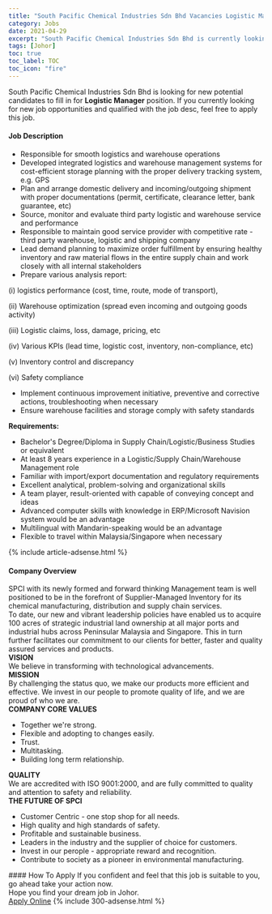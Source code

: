 ```yaml
---
title: "South Pacific Chemical Industries Sdn Bhd Vacancies Logistic Manager" 
category: Jobs 
date: 2021-04-29 
excerpt: "South Pacific Chemical Industries Sdn Bhd is currently looking for suitable person to fill in the Logistic Manager which based in Johor" 
tags: [Johor] 
toc: true 
toc_label: TOC 
toc_icon: "fire" 
--- 
```


<p>South Pacific Chemical Industries Sdn Bhd is looking for new potential candidates to fill in for <b>Logistic Manager</b> position. If you currently looking for new job opportunities and qualified with the job desc, feel free to apply this job.
</p><div><div><h4>Job Description</h4></div><div><div><span><div><ul><li><span>Responsible for smooth logistics and warehouse operations</span></li><li><span>Developed integrated logistics and warehouse management systems for cost-efficient storage planning with the proper delivery tracking system, e.g. GPS</span></li><li><span>Plan and arrange domestic delivery and incoming/outgoing shipment with proper documentations (permit, certificate, clearance letter, bank guarantee, etc)</span></li><li><span>Source, monitor and evaluate third party logistic and warehouse service and performance</span></li><li><span>Responsible to maintain good service provider with competitive rate - third party warehouse, logistic and shipping company</span></li><li><span>Lead demand planning to maximize order fulfillment by ensuring healthy inventory and raw material flows in the entire supply chain and work closely with all internal stakeholders</span></li><li><span>Prepare various analysis report:</span></li></ul><p><span>(i) logistics performance (cost, time, route, mode of transport),</span></p><p><span>(ii) Warehouse optimization (spread even incoming and outgoing goods activity)</span></p><p><span>(iii) Logistic claims, loss, damage, pricing, etc</span></p><p><span>(iv) Various KPIs (lead time, logistic cost, inventory, non-compliance, etc)</span></p><p><span>(v) Inventory control and discrepancy</span></p><p><span>(vi) Safety compliance</span></p><ul><li>Implement continuous improvement initiative, preventive and corrective actions, troubleshooting when necessary</li><li>Ensure warehouse facilities and storage comply with safety standards</li></ul><p><strong>Requirements:</strong></p><ul><li><span>Bachelor's Degree/Diploma in Supply Chain/Logistic/Business Studies or equivalent</span></li><li><span>At least 8 years experience in a Logistic/Supply Chain/Warehouse Management role</span></li><li><span>Familiar with import/export documentation and regulatory requirements</span></li><li><span>Excellent analytical, problem-solving and organizational skills</span></li><li><span>A team player, result-oriented with capable of conveying concept and ideas</span></li><li><span>Advanced computer skills with knowledge in ERP/Microsoft Navision system would be an advantage</span></li><li><span>Multilingual with Mandarin-speaking would be an advantage</span></li><li><span>Flexible to travel within Malaysia/Singapore when necessary</span></li></ul></div></span></div></div></div> 
{% include article-adsense.html %} 
<div><div><h4>Company Overview</h4></div><div><div><span><div><div>SPCI with its newly formed and forward thinking Management team is well positioned to be in the forefront of Supplier-Managed Inventory for its chemical manufacturing, distribution and supply chain services.</div>
<div>To date, our new and vibrant leadership policies have enabled us to acquire 100 acres of strategic industrial land ownership at all major ports and industrial hubs across Peninsular Malaysia and Singapore. This in turn further facilitates our commitment to our clients for better, faster and quality assured services and products.</div>
<div><strong>VISION </strong></div>
<div>We believe in transforming with technological advancements.</div>
<div><strong>MISSION</strong></div>
<div>By challenging the status quo, we make our products more efficient and effective. We invest in our people to promote quality of life, and we are proud of who we are.</div>
<div><strong>COMPANY CORE VALUES</strong></div>
<ul>
<li>Together we're strong.</li>
<li>Flexible and adopting to changes easily.</li>
<li>Trust.</li>
<li>Multitasking.</li>
<li>Building long term relationship.</li>
</ul>
<div><strong>QUALITY</strong></div>
<div>We are accredited with ISO 9001:2000, and are fully committed to quality and attention to safety and reliability.</div>
<div><strong>THE FUTURE OF SPCI</strong></div>
<ul>
<li>Customer Centric - one stop shop for all needs.</li>
<li>High quality and high standards of safety.</li>
<li>Profitable and sustainable business.</li>
<li>Leaders in the industry and the supplier of choice for customers.</li>
<li>Invest in our perople - appropriate reward and recognition.</li>
<li>Contribute to society as a pioneer in environmental manufacturing.</li>
</ul></div></span></div></div></div> 
#### How To Apply 
If you confident and feel that this job is suitable to you, go ahead take your action now. <br/> 
Hope you find your dream job in Johor. <br/> 
<a href="https://www.jobstreet.com.my/en/job/logistic-manager-4552618?jobId=jobstreet-my-job-4552618&" class="btn btn--info" target="_blank" rel="nofollow noopenner">Apply Online</a> 
{% include 300-adsense.html %} 